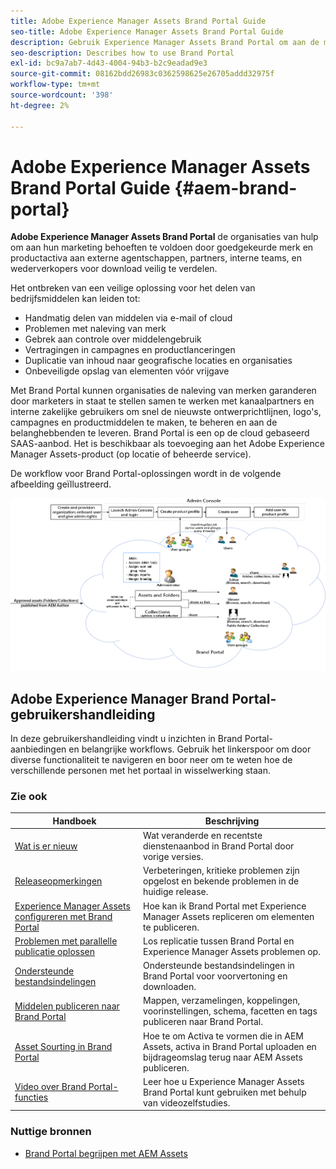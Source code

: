 ```yaml
---
title: Adobe Experience Manager Assets Brand Portal Guide
seo-title: Adobe Experience Manager Assets Brand Portal Guide
description: Gebruik Experience Manager Assets Brand Portal om aan de marketingbehoeften te voldoen door goedgekeurde merk- en productmiddelen veilig te distribueren aan externe bureaus, partners, interne teams en wederverkopers voor downloaden.
seo-description: Describes how to use Brand Portal
exl-id: bc9a7ab7-4d43-4004-94b3-b2c9eadad9e3
source-git-commit: 08162bdd26983c0362598625e26705addd32975f
workflow-type: tm+mt
source-wordcount: '398'
ht-degree: 2%

---
```


# Adobe Experience Manager Assets Brand Portal Guide {#aem-brand-portal}

**Adobe Experience Manager Assets Brand Portal** de organisaties van hulp om aan hun marketing behoeften te voldoen door goedgekeurde merk en productactiva aan externe agentschappen, partners, interne teams, en wederverkopers voor download veilig te verdelen.

Het ontbreken van een veilige oplossing voor het delen van bedrijfsmiddelen kan leiden tot:

* Handmatig delen van middelen via e-mail of cloud
* Problemen met naleving van merk
* Gebrek aan controle over middelengebruik
* Vertragingen in campagnes en productlanceringen
* Duplicatie van inhoud naar geografische locaties en organisaties
* Onbeveiligde opslag van elementen vóór vrijgave

Met Brand Portal kunnen organisaties de naleving van merken garanderen door marketers in staat te stellen samen te werken met kanaalpartners en interne zakelijke gebruikers om snel de nieuwste ontwerprichtlijnen, logo&#39;s, campagnes en productmiddelen te maken, te beheren en aan de belanghebbenden te leveren.
Brand Portal is een op de cloud gebaseerd SAAS-aanbod. Het is beschikbaar als toevoeging aan het Adobe Experience Manager Assets-product (op locatie of beheerde service).

De workflow voor Brand Portal-oplossingen wordt in de volgende afbeelding geïllustreerd.

![](assets/BPWorkflow1.png)

## Adobe Experience Manager Brand Portal-gebruikershandleiding

In deze gebruikershandleiding vindt u inzichten in Brand Portal-aanbiedingen en belangrijke workflows. Gebruik het linkerspoor om door diverse functionaliteit te navigeren en boor neer om te weten hoe de verschillende personen met het portaal in wisselwerking staan.

### Zie ook

| Handboek | Beschrijving |
|--- |---|
| [Wat is er nieuw](whats-new.md) | Wat veranderde en recentste dienstenaanbod in Brand Portal door vorige versies. |
| [Releaseopmerkingen](brand-portal-release-notes.md) | Verbeteringen, kritieke problemen zijn opgelost en bekende problemen in de huidige release. |
| [Experience Manager Assets configureren met Brand Portal](../using/configure-aem-assets-with-brand-portal.md) | Hoe kan ik Brand Portal met Experience Manager Assets repliceren om elementen te publiceren. |
| [Problemen met parallelle publicatie oplossen](troubleshoot-parallel-publishing.md) | Los replicatie tussen Brand Portal en Experience Manager Assets problemen op. |
| [Ondersteunde bestandsindelingen](brand-portal-supported-formats.md) | Ondersteunde bestandsindelingen in Brand Portal voor voorvertoning en downloaden. |
| [Middelen publiceren naar Brand Portal](brand-portal-sharing-folders.md) | Mappen, verzamelingen, koppelingen, voorinstellingen, schema, facetten en tags publiceren naar Brand Portal. |
| [Asset Sourting in Brand Portal](brand-portal-asset-sourcing.md) | Hoe te om Activa te vormen die in AEM Assets, activa in Brand Portal uploaden en bijdrageomslag terug naar AEM Assets publiceren. |
| [Video over Brand Portal-functies](https://experienceleague.adobe.com/?lang=en&amp;tag=Brand+Portal#recommended/solutions/experience-manager) | Leer hoe u Experience Manager Assets Brand Portal kunt gebruiken met behulp van videozelfstudies. |

### Nuttige bronnen

* [Brand Portal begrijpen met AEM Assets](https://experienceleague.adobe.com/docs/experience-manager-brand-portal/using/home.html)
